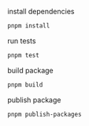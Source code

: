 install dependencies

```sh
pnpm install
```

run tests

```sh
pnpm test
```

build package

```sh
pnpm build
```

publish package

```sh
pnpm publish-packages
```
